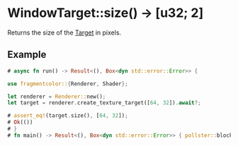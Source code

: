 # WindowTarget::size() -> [u32; 2]

Returns the size of the [Target](https://fragmentcolor.org/api/core/target) in pixels.

## Example

```rust
# async fn run() -> Result<(), Box<dyn std::error::Error>> {

use fragmentcolor::{Renderer, Shader};

let renderer = Renderer::new();
let target = renderer.create_texture_target([64, 32]).await?;

# assert_eq!(target.size(), [64, 32]);
# Ok(())
# }
# fn main() -> Result<(), Box<dyn std::error::Error>> { pollster::block_on(run()) }
```
